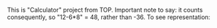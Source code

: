 This is "Calculator" project from TOP. Important note to say: it counts consequently, so "12-6*8" = 48, rather than -36.
To see representation: 
